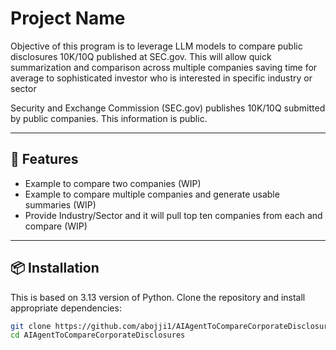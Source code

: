 # Project Name

Objective of this program is to leverage LLM models to compare public disclosures 10K/10Q published at SEC.gov. This will allow
quick summarization and comparison across multiple companies saving time for average to sophisticated investor who is interested in 
specific industry or sector

Security and Exchange Commission (SEC.gov) publishes 10K/10Q submitted by public companies. This information is public.

---

## 🚀 Features
- Example to compare two companies (WIP)
- Example to compare multiple companies and generate usable summaries (WIP)
- Provide Industry/Sector and it will pull top ten companies from each and compare (WIP)

---

## 📦 Installation
This is based on 3.13 version of Python.
Clone the repository and install appropriate dependencies:

```bash
git clone https://github.com/abojji1/AIAgentToCompareCorporateDisclosures.git
cd AIAgentToCompareCorporateDisclosures

